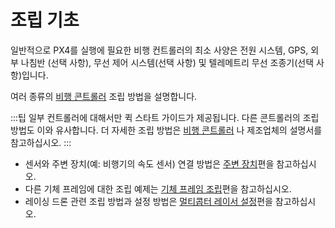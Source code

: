 # 조립 기초

일반적으로 PX4를 실행에 필요한 비행 컨트롤러의 최소 사양은 전원 시스템, GPS, 외부 나침반 (선택 사항), 무선 제어 시스템(선택 사항) 및 텔레메트리 무선 조종기(선택 사항)입니다.

여러 종류의 [비행 콘트롤러](../flight_controller/README.md) 조립 방법을 설명합니다.

:::팁 일부 컨트롤러에 대해서만 퀵 스타트 가이드가 제공됩니다. 다른 콘트롤러의 조립 방법도 이와 유사합니다. 더 자세한 조립 방법은 [비행 콘트롤러](../flight_controller/README.md) 나 제조업체의 설명서를 참고하십시오.
:::

- 센서와 주변 장치(예: 비행기의 속도 센서) 연결 방법은 [주변 장치](../peripherals/README.md)편을 참고하십시오.
- 다른 기체 프레임에 대한 조립 예제는 [기체 프레임 조립](../airframes/README.md)편을 참고하십시오.
- 레이싱 드론 관련 조립 방법과 설정 방법은 [멀티콥터 레이서 설정](../config_mc/racer_setup.md)편을 참고하십시오.
